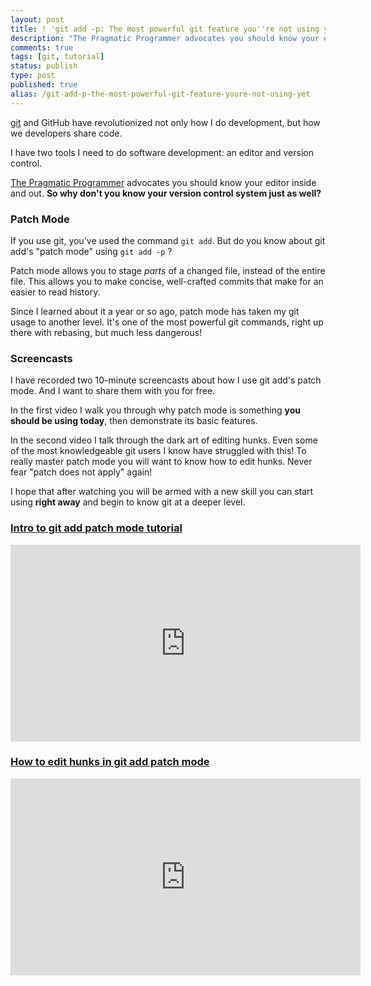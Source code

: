 ```yaml
---
layout: post
title: ! 'git add -p: The most powerful git feature you''re not using yet'
description: "The Pragmatic Programmer advocates you should know your editor inside and out. So why don't you know your version control system just as well? Discover git add \"patch mode\" and learn how to make more concisely crafted commits leading to a cleaner git history and more friends."
comments: true
tags: [git, tutorial]
status: publish
type: post
published: true
alias: /git-add-p-the-most-powerful-git-feature-youre-not-using-yet
---
```

[git][] and GitHub have revolutionized not only how I do development, but how we developers share code.

I have two tools I need to do software development: an editor and version control.

[The Pragmatic Programmer][] advocates you should know your editor inside and out. **So why don't you know your version control system just as well?**

### Patch Mode

If you use git, you've used the command `git add`. But do you know about git add's "patch mode" using `git add -p` ?

Patch mode allows you to stage *parts* of a changed file, instead of the entire file. This allows you to make concise, well-crafted commits that make for an easier to read history.

Since I learned about it a year or so ago, patch mode has taken my git usage to another level. It's one of the most powerful git commands, right up there with rebasing, but much less dangerous!

### Screencasts

I have recorded two 10-minute screencasts about how I use git add's patch mode. And I want to share them with you for free.

In the first video I walk you through why patch mode is something **you should be using today**, then demonstrate its basic features.

In the second video I talk through the dark art of editing hunks. Even some of the most knowledgeable git users I know have struggled with this! To really master patch mode you will want to know how to edit hunks. Never fear "patch does not apply" again!

I hope that after watching you will be armed with a new skill you can start using **right away** and begin to know git at a deeper level.

### [Intro to git add patch mode tutorial](http://www.youtube.com/embed/Wl0NfWYrvlY)

<iframe width="560" height="315" src="http://www.youtube.com/embed/Wl0NfWYrvlY" frameborder="0" allowfullscreen></iframe>

### [How to edit hunks in git add patch mode](http://www.youtube.com/embed/1tqMjJeyKpw)

<iframe width="560" height="315" src="http://www.youtube.com/embed/1tqMjJeyKpw" frameborder="0" allowfullscreen></iframe>

  [git]: http://gitscm.org/
  [The Pragmatic Programmer]: http://pragprog.com/the-pragmatic-programmer
